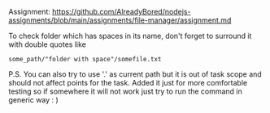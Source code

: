 Assignment: https://github.com/AlreadyBored/nodejs-assignments/blob/main/assignments/file-manager/assignment.md

To check folder which has spaces in its name, don't forget to surround it with double quotes like

`some_path/"folder with space"/somefile.txt`

P.S. You can also try to use '.' as current path but it is out of task scope and should not affect points for the task. 
Added it just for more comfortable testing so if somewhere it will not work just try to run the command in generic way : )